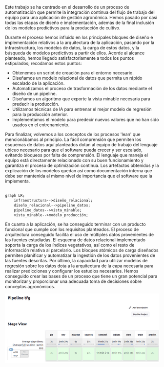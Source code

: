 Este trabajo se ha centrado en el desarrollo de un proceso de automatización que permite la integración continua del flujo de trabajo del equipo para una aplicación de gestión agronómica. Hemos pasado por casi todas las etapas de diseño e implementación, además de la final inclusión de los modelos predictivos para la producción de cultivo.

Durante el proceso hemos influido en los principales bloques de diseño e implementación relativos a la arquitectura de la aplicación, pasando por la infraestructura, los modelos de datos, la carga de estos datos, y la búsqueda de modelos predictivos a partir de ellos. Acorde al alcance planteado, hemos llegado satisfactoriamente a todos los puntos estipulados; recodamos estos puntos:

-   Obtenemos un script de creación para el entorno necesario.
-   Diseñamos un modelo relacional de datos que permita un rápido escalado de la aplicación.
-   Automatizamos el proceso de trasformación de los datos mediante el diseño de un pipeline.
-   Diseñamos un algoritmo que exporte la vista minable necesaria para predecir la producción.
-   Utilizamos técnicas de lA para entrenar el mejor modelo de regresión para la producción anterior.
-   Implementamos el modelo para predecir nuevos valores que no han sido usados en el entrenamiento.

Para finalizar, volvemos a los conceptos de los procesos 'lean' que mencionábamos al principio. La fácil comprensión que permiten los esquemas de datos aquí planteados dotan al equipo de trabajo del lenguaje ubicuo necesario para que el software pueda crecer y ser escalado, evitando bloqueos por falta de comprensión. El lenguaje que maneja el equipo está directamente relacionado con su buen funcionamiento y garantiza el proceso de  optimización continua. Los artefactos obtenidos y la explicación de los modelos quedan así como documentación interna que debe ser mantenida al mismo nivel de importancia que el software que la implementa. 

```mermaid

graph LR;
    infraestructura-->diseño_relacional;
    diseño_relacional-->pipeline_datos;
    pipeline_datos-->vista_minable;
    vista_minable-->modelo_producción;
```

En cuanto a la aplicación, se ha conseguido terminar con un producto funcional que cumple con los requisitos planteados. El proceso de arquitectura conseguido facilita el uso de múltiples datos provenientes de las fuentes estudiadas. El esquema de datos relacional implementado soporta la carga de los índices vegetativos, así como el resto de información relativa al parcelario. Los bloques atómicos de carga diseñados permiten planificar y automatizar la ingestión de los datos provenientes de las fuentes descritas. Por último, la capacidad para utilizar modelos de regresión sobre los datos dota a la arquitectura de la capa necesaria para realizar predicciones y configurar los estudios necesarios. Hemos conseguido crear las bases de un proceso que tiene un gran potencial para monitorizar y proporcionar una adecuada toma de decisiones sobre conceptos agronómicos.

![Captura de la ejecución del pipeline tras terminar la ejecución por completo.](figures/completed.png)